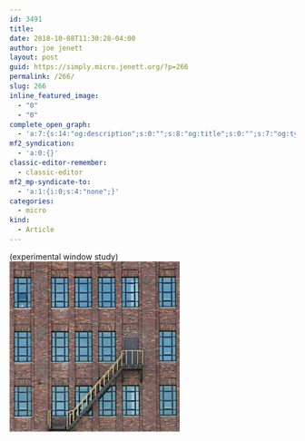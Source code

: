 ```yaml
---
id: 3491
title: 
date: 2018-10-08T11:30:28-04:00
author: joe jenett
layout: post
guid: https://simply.micro.jenett.org/?p=266
permalink: /266/
slug: 266
inline_featured_image:
  - "0"
  - "0"
complete_open_graph:
  - 'a:7:{s:14:"og:description";s:0:"";s:8:"og:title";s:0:"";s:7:"og:type";s:0:"";s:12:"twitter:card";s:7:"summary";s:15:"twitter:creator";s:0:"";s:19:"twitter:description";s:0:"";s:8:"og:image";s:0:"";}'
mf2_syndication:
  - 'a:0:{}'
classic-editor-remember:
  - classic-editor
mf2_mp-syndicate-to:
  - 'a:1:{i:0;s:4:"none";}'
categories:
  - micro
kind:
  - Article
---
```

(experimental window study)<br><img loading="lazy" class="size-medium wp-image-265" src="../wp-content/uploads/2020/06/window-study-300x300.jpg" alt="" width="300">  